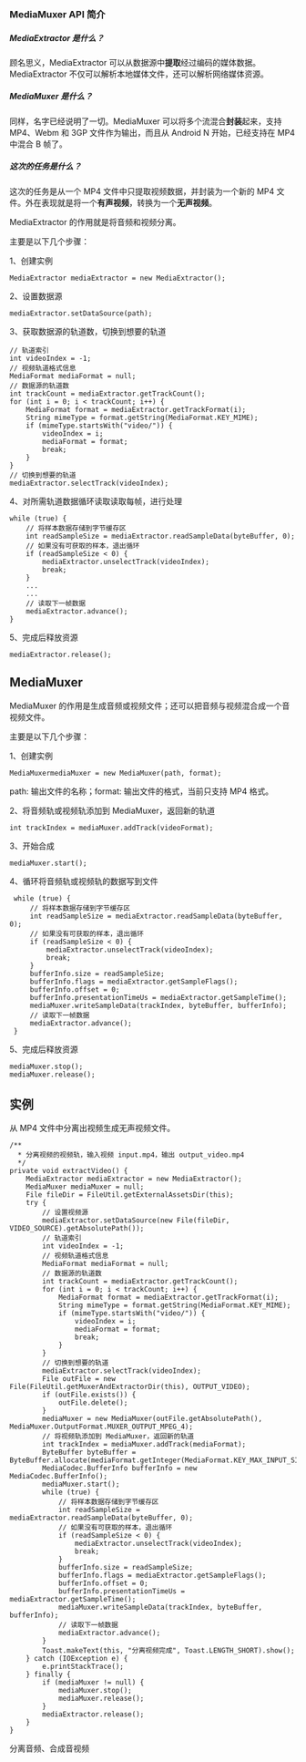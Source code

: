 ### MediaMuxer API 简介

##### MediaExtractor 是什么？

顾名思义，MediaExtractor 可以从数据源中**提取**经过编码的媒体数据。MediaExtractor 不仅可以解析本地媒体文件，还可以解析网络媒体资源。

##### MediaMuxer 是什么？

同样，名字已经说明了一切。MediaMuxer 可以将多个流混合**封装**起来，支持 MP4、Webm 和 3GP 文件作为输出，而且从 Android N 开始，已经支持在 MP4 中混合 B 帧了。

##### 这次的任务是什么？

这次的任务是从一个 MP4 文件中只提取视频数据，并封装为一个新的 MP4 文件。外在表现就是将一个**有声视频**，转换为一个**无声视频**。

 MediaExtractor 的作用就是将音频和视频分离。

主要是以下几个步骤：

1、创建实例

```
MediaExtractor mediaExtractor = new MediaExtractor();
```

2、设置数据源

```
mediaExtractor.setDataSource(path);
```

3、获取数据源的轨道数，切换到想要的轨道

```
// 轨道索引
int videoIndex = -1;
// 视频轨道格式信息
MediaFormat mediaFormat = null;
// 数据源的轨道数
int trackCount = mediaExtractor.getTrackCount();
for (int i = 0; i < trackCount; i++) {
    MediaFormat format = mediaExtractor.getTrackFormat(i);
    String mimeType = format.getString(MediaFormat.KEY_MIME);
    if (mimeType.startsWith("video/")) {
        videoIndex = i;
        mediaFormat = format;
        break;
    }
}
// 切换到想要的轨道
mediaExtractor.selectTrack(videoIndex);
```

4、对所需轨道数据循环读取读取每帧，进行处理

```
while (true) {
    // 将样本数据存储到字节缓存区
    int readSampleSize = mediaExtractor.readSampleData(byteBuffer, 0);
    // 如果没有可获取的样本，退出循环
    if (readSampleSize < 0) {
        mediaExtractor.unselectTrack(videoIndex);
        break;
    }
    ...
    ...
    // 读取下一帧数据
    mediaExtractor.advance();
}
```

5、完成后释放资源

```
mediaExtractor.release();
```



## MediaMuxer

MediaMuxer 的作用是生成音频或视频文件；还可以把音频与视频混合成一个音视频文件。

主要是以下几个步骤：

1、创建实例

```
MediaMuxermediaMuxer = new MediaMuxer(path, format);
```

path: 输出文件的名称；format: 输出文件的格式，当前只支持 MP4 格式。

2、将音频轨或视频轨添加到 MediaMuxer，返回新的轨道

```
int trackIndex = mediaMuxer.addTrack(videoFormat);
```

3、开始合成

```
mediaMuxer.start();
```

4、循环将音频轨或视频轨的数据写到文件

```
 while (true) {
     // 将样本数据存储到字节缓存区
     int readSampleSize = mediaExtractor.readSampleData(byteBuffer, 0);
     // 如果没有可获取的样本，退出循环
     if (readSampleSize < 0) {
         mediaExtractor.unselectTrack(videoIndex);
         break;
     }
     bufferInfo.size = readSampleSize;
     bufferInfo.flags = mediaExtractor.getSampleFlags();
     bufferInfo.offset = 0;
     bufferInfo.presentationTimeUs = mediaExtractor.getSampleTime();
     mediaMuxer.writeSampleData(trackIndex, byteBuffer, bufferInfo);
     // 读取下一帧数据
     mediaExtractor.advance();
 }
```

5、完成后释放资源

```
mediaMuxer.stop();
mediaMuxer.release();
```



## 实例

从 MP4 文件中分离出视频生成无声视频文件。

```
/**
  * 分离视频的视频轨，输入视频 input.mp4，输出 output_video.mp4
  */
private void extractVideo() {
    MediaExtractor mediaExtractor = new MediaExtractor();
    MediaMuxer mediaMuxer = null;
    File fileDir = FileUtil.getExternalAssetsDir(this);
    try {
        // 设置视频源
        mediaExtractor.setDataSource(new File(fileDir, VIDEO_SOURCE).getAbsolutePath());
        // 轨道索引
        int videoIndex = -1;
        // 视频轨道格式信息
        MediaFormat mediaFormat = null;
        // 数据源的轨道数
        int trackCount = mediaExtractor.getTrackCount();
        for (int i = 0; i < trackCount; i++) {
            MediaFormat format = mediaExtractor.getTrackFormat(i);
            String mimeType = format.getString(MediaFormat.KEY_MIME);
            if (mimeType.startsWith("video/")) {
                videoIndex = i;
                mediaFormat = format;
                break;
            }
        }
        // 切换到想要的轨道
        mediaExtractor.selectTrack(videoIndex);
        File outFile = new File(FileUtil.getMuxerAndExtractorDir(this), OUTPUT_VIDEO);
        if (outFile.exists()) {
            outFile.delete();
        }
        mediaMuxer = new MediaMuxer(outFile.getAbsolutePath(), MediaMuxer.OutputFormat.MUXER_OUTPUT_MPEG_4);
        // 将视频轨添加到 MediaMuxer，返回新的轨道
        int trackIndex = mediaMuxer.addTrack(mediaFormat);
        ByteBuffer byteBuffer = ByteBuffer.allocate(mediaFormat.getInteger(MediaFormat.KEY_MAX_INPUT_SIZE));
        MediaCodec.BufferInfo bufferInfo = new MediaCodec.BufferInfo();
        mediaMuxer.start();
        while (true) {
            // 将样本数据存储到字节缓存区
            int readSampleSize = mediaExtractor.readSampleData(byteBuffer, 0);
            // 如果没有可获取的样本，退出循环
            if (readSampleSize < 0) {
                mediaExtractor.unselectTrack(videoIndex);
                break;
            }
            bufferInfo.size = readSampleSize;
            bufferInfo.flags = mediaExtractor.getSampleFlags();
            bufferInfo.offset = 0;
            bufferInfo.presentationTimeUs = mediaExtractor.getSampleTime();
            mediaMuxer.writeSampleData(trackIndex, byteBuffer, bufferInfo);
            // 读取下一帧数据
            mediaExtractor.advance();
        }
        Toast.makeText(this, "分离视频完成", Toast.LENGTH_SHORT).show();
    } catch (IOException e) {
        e.printStackTrace();
    } finally {
        if (mediaMuxer != null) {
            mediaMuxer.stop();
            mediaMuxer.release();
        }
        mediaExtractor.release();
    }
}
```

分离音频、合成音视频